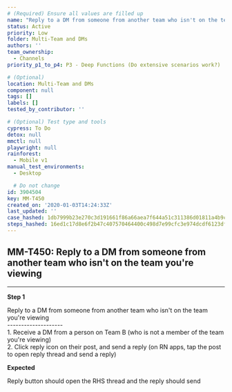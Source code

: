 ```yaml
---
# (Required) Ensure all values are filled up
name: "Reply to a DM from someone from another team who isn't on the team you're viewing"
status: Active
priority: Low
folder: Multi-Team and DMs
authors: ''
team_ownership:
  - Channels
priority_p1_to_p4: P3 - Deep Functions (Do extensive scenarios work?)

# (Optional)
location: Multi-Team and DMs
component: null
tags: []
labels: []
tested_by_contributor: ''

# (Optional) Test type and tools
cypress: To Do
detox: null
mmctl: null
playwright: null
rainforest:
  - Mobile v1
manual_test_environments:
  - Desktop

  # Do not change
id: 3904504
key: MM-T450
created_on: '2020-01-03T14:24:33Z'
last_updated: ''
case_hashed: 1db7999b23e270c3d191661f86a66aea7f644a51c311386d01811a4b9cfef05ce56e73e5b3a5355154794ebfb0f754e2
steps_hashed: 16ed1c17d8e6f2b47c407570464400c498d7e99cfc3e974dcdf6123df519fde27c6137764838f693a11815905d4e465f
---
```


<!-- (Auto-generated) Based on frontmatter's "key" and "name" -->

## MM-T450: Reply to a DM from someone from another team who isn't on the team you're viewing

---

**Step 1**

Reply to a DM from someone from another team who isn't on the team you're viewing\
\--------------------\
1\. Receive a DM from a person on Team B (who is not a member of the team you're viewing)\
2\. Click reply icon on their post, and send a reply (on RN apps, tap the post to open reply thread and send a reply)

**Expected**

Reply button should open the RHS thread and the reply should send
